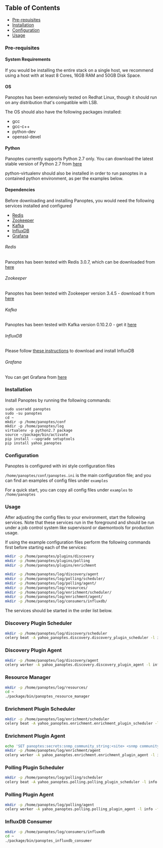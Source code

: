## Table of Contents

- [Pre-requisites](#pre-requisites)
- [Installation](#installation)
- [Configuration](#configuration)
- [Usage](#usage)

### Pre-requisites

#### System Requirements

If you would be installing the entire stack on a single host, we recommend using a host with at least 8 Cores, 16GB RAM and 50GB Disk Space.

#### OS

Panoptes has been extensively tested on Redhat Linux, though it should run on any distribution that's compatible with LSB. 

The OS should also have the following packages installed:

 - gcc
 - gcc-c++
 - python-dev
 - openssl-devel

#### Python

Panoptes currently supports Python 2.7 only. You can download the latest stable version of Python 2.7 from [here](https://www.python.org/downloads/release/python-2715/)

python-virtualenv should also be installed in order to run panoptes in a contained python environment, as per the examples below.

#### Dependencies

Before downloading and installing Panoptes, you would need the following services installed and configured

- [Redis](#Redis)
- [Zookeeper](#Zookeeper)
- [Kafka](#Kafka)
- [InfluxDB](#InfluxDB)
- [Grafana](#Grafana)

###### Redis

Panoptes has been tested with Redis 3.0.7, which can be downloaded from [here](https://redis.io/download#other-versions)

###### Zookeeper

Panoptes has been tested with Zookeeper version 3.4.5 - download it from [here](https://archive.apache.org/dist/zookeeper/zookeeper-3.4.5/)

###### Kafka

Panoptes has been tested with Kafka version 0.10.2.0 - get it [here](https://kafka.apache.org/downloads#0.10.2.1)

###### InfluxDB

Please follow [these instructions](https://portal.influxdata.com/downloads) to download and install InfluxDB

###### Grafana

You can get Grafana from [here](https://grafana.com/get) 

### Installation

Install Panoptes by running the following commands:

```
sudo useradd panoptes
sudo -su panoptes
cd ~
mkdir -p /home/panoptes/conf
mkdir -p /home/panoptes/log
virtualenv -p python2.7 package
source ~/package/bin/activate
pip install --upgrade setuptools
pip install yahoo_panoptes
```

### Configuration
Panoptes is configured with ini style configuration files

`/home/panoptes/conf/panoptes.ini` is the main configuration file; and you can find an examples of config files under `examples`

For a quick start, you can copy all config files under `examples` to `/home/panoptes`

### Usage

After adjusting the config files to your environment, start the following services. Note that these services run in the foreground and should be run under a job control system like supervisord or daemontools for production usage.

If using the example configuration files perform the following commands first before starting each of the services:

```bash
mkdir -p /home/panoptes/plugins/discovery
mkdir -p /home/panoptes/plugins/polling
mkdir -p /home/panoptes/plugins/enrichment

mkdir -p /home/panoptes/log/discovery/agent
mkdir -p /home/panoptes/log/polling/scheduler/
mkdir -p /home/panoptes/log/polling/agent/
mkdir -p /home/panoptes/log/resources/
mkdir -p /home/panoptes/log/enrichment/scheduler/
mkdir -p /home/panoptes/log/enrichment/agent/
mkdir -p /home/panoptes/log/consumers/influxdb/
```



The services should be started in the order list below.

### Discovery Plugin Scheduler
```bash
mkdir -p /home/panoptes/log/discovery/scheduler
celery beat -A yahoo_panoptes.discovery.discovery_plugin_scheduler -l info -S yahoo_panoptes.framework.celery_manager.PanoptesCeleryPluginScheduler
```

### Discovery Plugin Agent
```bash
mkdir -p /home/panoptes/log/discovery/agent
celery worker -A yahoo_panoptes.discovery.discovery_plugin_agent -l info -f /home/panoptes/log/discovery/agent/discovery_plugin_agent_celery_worker.log -Q discovery_plugin_agent -n discovery_plugin_agent.%h
```
    
### Resource Manager
```bash
mkdir -p /home/panoptes/log/resources/
cd ~
./package/bin/panoptes_resource_manager
```

### Enrichment Plugin Scheduler
```bash
mkdir -p /home/panoptes/log/enrichment/scheduler
celery beat -A yahoo_panoptes.enrichment.enrichment_plugin_scheduler -l info -S yahoo_panoptes.framework.celery_manager.PanoptesCeleryPluginScheduler --pidfile eps.pid
```

### Enrichment Plugin Agent

```bash
echo 'SET panoptes:secrets:snmp_community_string:<site> <snmp community string>' | redis-cli
mkdir -p /home/panoptes/log/enrichment/agent
celery worker -A yahoo_panoptes.enrichment.enrichment_plugin_agent -l info -f /home/panoptes/log/enrichment/agent/enrichment_plugin_agent_celery_worker.log -Q enrichment_plugin_agent -n enrichment_plugin_agent.%h
```

### Polling Plugin Scheduler

```bash
mkdir -p /home/panoptes/log/polling/scheduler
celery beat -A yahoo_panoptes.polling.polling_plugin_scheduler -l info -S yahoo_panoptes.framework.celery_manager.PanoptesCeleryPluginScheduler --pidfile pps.pid
```

### Polling Plugin Agent
```bash
mkdir -p /home/panoptes/log/polling/agent
celery worker -A yahoo_panoptes.polling.polling_plugin_agent -l info -f /home/panoptes/log/polling/agent/polling_plugin_agent_celery_worker_001.log -Q polling_plugin_agent -n polling_plugin_agent_001.%h -Ofair --max-tasks-per-child 10
```

### InfluxDB Consumer
```bash
mkdir -p /home/panoptes/log/consumers/influxdb
cd ~
./package/bin/panoptes_influxdb_consumer
```
